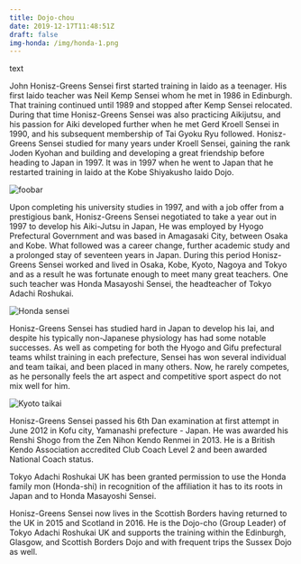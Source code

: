 ```yaml
---
title: Dojo-chou
date: 2019-12-17T11:48:51Z
draft: false
img-honda: /img/honda-1.png
---
```



text



John Honisz-Greens Sensei first started training in Iaido as a teenager. His first Iaido teacher was Neil Kemp Sensei whom he met in 1986 in Edinburgh. That training continued until 1989 and stopped after Kemp Sensei relocated. During that time Honisz-Greens Sensei was also practicing Aikijutsu, and his passion for Aiki developed further when he met Gerd Kroell Sensei in 1990, and his subsequent membership of Tai Gyoku Ryu followed. Honisz-Greens Sensei studied for many years under Kroell Sensei, gaining the rank Joden Kyohan and building and developing a great friendship before heading to Japan in 1997. It was in 1997 when he went to Japan that he restarted training in Iaido at the Kobe Shiyakusho Iaido Dojo.

![foobar](/hugo2/img/With-Honda-sensei-July-2014-Ayase.jpg)

Upon completing his university studies in 1997, and with a job offer from a prestigious bank, Honisz-Greens Sensei negotiated to take a year out in 1997 to develop his Aiki-Jutsu in Japan, He was employed by Hyogo Prefectural Government and was based in Amagasaki City, between Osaka and Kobe. What followed was a career change, further academic study and a prolonged stay of seventeen years in Japan. During this period Honisz-Greens Sensei worked and lived in Osaka, Kobe, Kyoto, Nagoya and Tokyo and as a result he was fortunate enough to meet many great teachers. One such teacher was Honda Masayoshi Sensei, the headteacher of Tokyo Adachi Roshukai.

![Honda sensei](/hugo2/img/10168142_10203729426226655_5851307795174138344_n.jpg)

Honisz-Greens Sensei has studied hard in Japan to develop his Iai, and despite his typically non-Japanese physiology has had some notable successes. As well as competing for both the Hyogo and Gifu prefectural teams whilst training in each prefecture, Sensei has won several individual and team taikai, and been placed in many others. Now, he rarely competes, as he personally feels the art aspect and competitive sport aspect do not mix well for him.

![Kyoto taikai](/hugo2/img/JHG-Kyoto-Taikai-2017.jpg)

Honisz-Greens Sensei passed his 6th Dan examination at first attempt in June 2012 in Kofu city, Yamanashi prefecture - Japan.  He was awarded his Renshi Shogo from the Zen Nihon Kendo Renmei in 2013. He is a British Kendo Association accredited Club Coach Level 2 and been awarded National Coach status.

Tokyo Adachi Roshukai UK has been granted permission to use the Honda family mon (Honda-shi) in recognition of the affiliation it has to its roots in Japan and to Honda Masayoshi Sensei.

Honisz-Greens Sensei now lives in the Scottish Borders having returned to the UK in 2015 and Scotland in 2016. He is the Dojo-cho (Group Leader) of Tokyo Adachi Roshukai UK and supports the training within the Edinburgh, Glasgow, and Scottish Borders Dojo and with frequent trips the Sussex Dojo as well.
